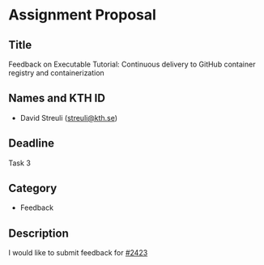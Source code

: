 # Assignment Proposal

## Title

Feedback on Executable Tutorial: Continuous delivery to GitHub container registry and containerization

## Names and KTH ID

  - David Streuli (streuli@kth.se)

## Deadline

Task 3

## Category

- Feedback

## Description

I would like to submit feedback for [#2423](https://github.com/KTH/devops-course/pull/2423)